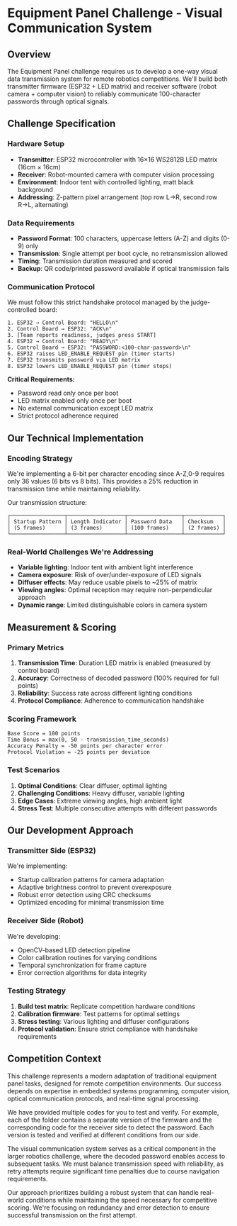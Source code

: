 # Equipment Panel Challenge - Visual Communication System

## Overview

The Equipment Panel challenge requires us to develop a one-way visual data transmission system for remote robotics competitions. We'll build both transmitter firmware (ESP32 + LED matrix) and receiver software (robot camera + computer vision) to reliably communicate 100-character passwords through optical signals.

## Challenge Specification

### Hardware Setup
- **Transmitter**: ESP32 microcontroller with 16×16 WS2812B LED matrix (16cm × 16cm)
- **Receiver**: Robot-mounted camera with computer vision processing
- **Environment**: Indoor tent with controlled lighting, matt black background
- **Addressing**: Z-pattern pixel arrangement (top row L→R, second row R→L, alternating)

### Data Requirements
- **Password Format**: 100 characters, uppercase letters (A-Z) and digits (0-9) only
- **Transmission**: Single attempt per boot cycle, no retransmission allowed
- **Timing**: Transmission duration measured and scored
- **Backup**: QR code/printed password available if optical transmission fails

### Communication Protocol

We must follow this strict handshake protocol managed by the judge-controlled board:

```
1. ESP32 → Control Board: "HELLO\n"
2. Control Board → ESP32: "ACK\n"
3. [Team reports readiness, judges press START]
4. ESP32 → Control Board: "READY\n"
5. Control Board → ESP32: "PASSWORD:<100-char-password>\n"
6. ESP32 raises LED_ENABLE_REQUEST pin (timer starts)
7. ESP32 transmits password via LED matrix
8. ESP32 lowers LED_ENABLE_REQUEST pin (timer stops)
```

**Critical Requirements:**
- Password read only once per boot
- LED matrix enabled only once per boot
- No external communication except LED matrix
- Strict protocol adherence required

## Our Technical Implementation

### Encoding Strategy
We're implementing a 6-bit per character encoding since A-Z,0-9 requires only 36 values (6 bits vs 8 bits). This provides a 25% reduction in transmission time while maintaining reliability.

Our transmission structure:
```
┌─────────────────┬──────────────────┬─────────────────┬────────────┐
│ Startup Pattern │ Length Indicator │ Password Data   │ Checksum   │
│ (5 frames)      │ (3 frames)       │ (100 frames)    │ (2 frames) │
└─────────────────┴──────────────────┴─────────────────┴────────────┘
```

### Real-World Challenges We're Addressing
- **Variable lighting**: Indoor tent with ambient light interference
- **Camera exposure**: Risk of over/under-exposure of LED signals
- **Diffuser effects**: May reduce usable pixels to ~25% of matrix
- **Viewing angles**: Optimal reception may require non-perpendicular approach
- **Dynamic range**: Limited distinguishable colors in camera system

## Measurement & Scoring

### Primary Metrics
1. **Transmission Time**: Duration LED matrix is enabled (measured by control board)
2. **Accuracy**: Correctness of decoded password (100% required for full points)
3. **Reliability**: Success rate across different lighting conditions
4. **Protocol Compliance**: Adherence to communication handshake

### Scoring Framework
```
Base Score = 100 points
Time Bonus = max(0, 50 - transmission_time_seconds)
Accuracy Penalty = -50 points per character error
Protocol Violation = -25 points per deviation
```

### Test Scenarios
1. **Optimal Conditions**: Clear diffuser, optimal lighting
2. **Challenging Conditions**: Heavy diffuser, variable lighting
3. **Edge Cases**: Extreme viewing angles, high ambient light
4. **Stress Test**: Multiple consecutive attempts with different passwords

## Our Development Approach

### Transmitter Side (ESP32)
We're implementing:
- Startup calibration patterns for camera adaptation
- Adaptive brightness control to prevent overexposure
- Robust error detection using CRC checksums
- Optimized encoding for minimal transmission time

### Receiver Side (Robot)
We're developing:
- OpenCV-based LED detection pipeline
- Color calibration routines for varying conditions
- Temporal synchronization for frame capture
- Error correction algorithms for data integrity

### Testing Strategy
1. **Build test matrix**: Replicate competition hardware conditions
2. **Calibration firmware**: Test patterns for optimal settings
3. **Stress testing**: Various lighting and diffuser configurations
4. **Protocol validation**: Ensure strict compliance with handshake requirements

## Competition Context

This challenge represents a modern adaptation of traditional equipment panel tasks, designed for remote competition environments. Our success depends on expertise in embedded systems programming, computer vision, optical communication protocols, and real-time signal processing.

We have provided multiple codes for you to test and verify. For example, each of the folder contains a separate version of the firmware and the corresponding code for the receiver side to detect the password. Each version is tested and verified at different conditions from our side. 

The visual communication system serves as a critical component in the larger robotics challenge, where the decoded password enables access to subsequent tasks. We must balance transmission speed with reliability, as retry attempts require significant time penalties due to course navigation requirements.

Our approach prioritizes building a robust system that can handle real-world conditions while maintaining the speed necessary for competitive scoring. We're focusing on redundancy and error detection to ensure successful transmission on the first attempt.
